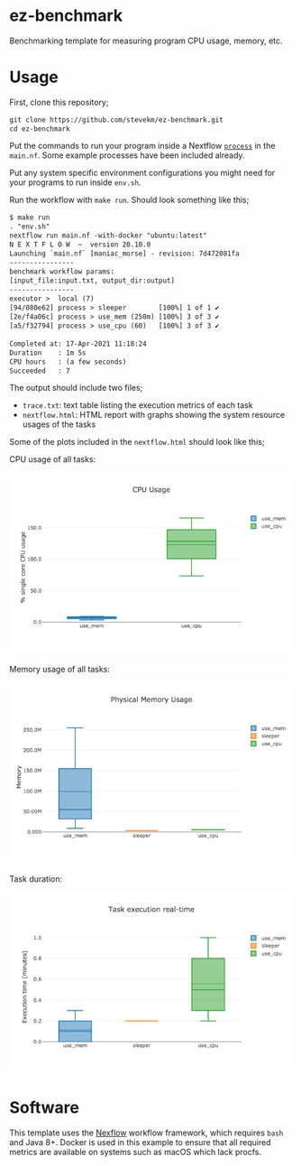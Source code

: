 # ez-benchmark

Benchmarking template for measuring program CPU usage, memory, etc.

# Usage

First, clone this repository;

```
git clone https://github.com/stevekm/ez-benchmark.git
cd ez-benchmark
```

Put the commands to run your program inside a Nextflow [`process`](https://www.nextflow.io/docs/latest/process.html) in the `main.nf`. Some example processes have been included already.

Put any system specific environment configurations you might need for your programs to run inside `env.sh`.

Run the workflow with `make run`. Should look something like this;

```
$ make run
. "env.sh"
nextflow run main.nf -with-docker "ubuntu:latest"
N E X T F L O W  ~  version 20.10.0
Launching `main.nf` [maniac_morse] - revision: 7d472081fa
----------------
benchmark workflow params:
[input_file:input.txt, output_dir:output]
----------------
executor >  local (7)
[94/080e62] process > sleeper        [100%] 1 of 1 ✔
[2e/f4a06c] process > use_mem (250m) [100%] 3 of 3 ✔
[a5/f32794] process > use_cpu (60)   [100%] 3 of 3 ✔

Completed at: 17-Apr-2021 11:18:24
Duration    : 1m 5s
CPU hours   : (a few seconds)
Succeeded   : 7
```

The output should include two files;
- `trace.txt`: text table listing the execution metrics of each task
- `nextflow.html`: HTML report with graphs showing the system resource usages of the tasks

Some of the plots included in the `nextflow.html` should look like this;

CPU usage of all tasks:

![cpu](examples/cpu.png)

Memory usage of all tasks:

![mem](examples/mem.png)

Task duration:

![duration](examples/duration.png)


# Software

This template uses the [Nexflow](https://www.nextflow.io/) workflow framework, which requires `bash` and Java 8+. Docker is used in this example to ensure that all required metrics are available on systems such as macOS which lack procfs.
